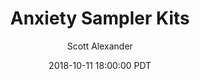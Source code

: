 ---
layout: podcast
title: "Anxiety Sampler Kits"
author: Scott Alexander
description: https://slatestarcodex.com/2018/10/11/anxiety-sampler-kits/
date: 2018-10-11 18:00:00 PDT
length: 1120136
duration: 280
guid: anxiety-sampler-kits
---